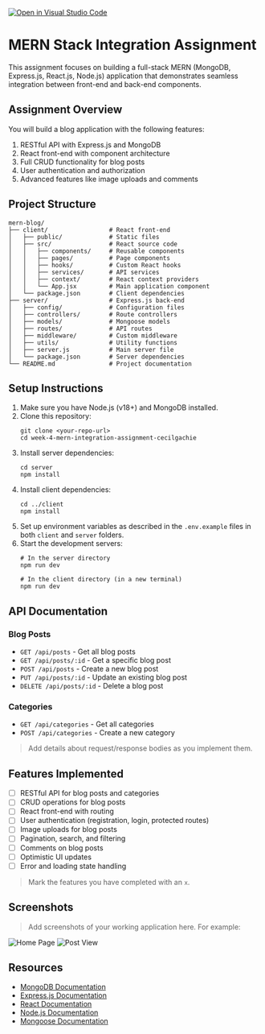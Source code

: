 [![Open in Visual Studio Code](https://classroom.github.com/assets/open-in-vscode-2e0aaae1b6195c2367325f4f02e2d04e9abb55f0b24a779b69b11b9e10269abc.svg)](https://classroom.github.com/online_ide?assignment_repo_id=19945194&assignment_repo_type=AssignmentRepo)
# MERN Stack Integration Assignment

This assignment focuses on building a full-stack MERN (MongoDB, Express.js, React.js, Node.js) application that demonstrates seamless integration between front-end and back-end components.

## Assignment Overview

You will build a blog application with the following features:
1. RESTful API with Express.js and MongoDB
2. React front-end with component architecture
3. Full CRUD functionality for blog posts
4. User authentication and authorization
5. Advanced features like image uploads and comments

## Project Structure

```
mern-blog/
├── client/                 # React front-end
│   ├── public/             # Static files
│   ├── src/                # React source code
│   │   ├── components/     # Reusable components
│   │   ├── pages/          # Page components
│   │   ├── hooks/          # Custom React hooks
│   │   ├── services/       # API services
│   │   ├── context/        # React context providers
│   │   └── App.jsx         # Main application component
│   └── package.json        # Client dependencies
├── server/                 # Express.js back-end
│   ├── config/             # Configuration files
│   ├── controllers/        # Route controllers
│   ├── models/             # Mongoose models
│   ├── routes/             # API routes
│   ├── middleware/         # Custom middleware
│   ├── utils/              # Utility functions
│   ├── server.js           # Main server file
│   └── package.json        # Server dependencies
└── README.md               # Project documentation
```

## Setup Instructions

1. Make sure you have Node.js (v18+) and MongoDB installed.
2. Clone this repository:
   ```
   git clone <your-repo-url>
   cd week-4-mern-integration-assignment-cecilgachie
   ```
3. Install server dependencies:
   ```
   cd server
   npm install
   ```
4. Install client dependencies:
   ```
   cd ../client
   npm install
   ```
5. Set up environment variables as described in the `.env.example` files in both `client` and `server` folders.
6. Start the development servers:
   ```
   # In the server directory
   npm run dev

   # In the client directory (in a new terminal)
   npm run dev
   ```

## API Documentation

### Blog Posts
- `GET /api/posts` - Get all blog posts
- `GET /api/posts/:id` - Get a specific blog post
- `POST /api/posts` - Create a new blog post
- `PUT /api/posts/:id` - Update an existing blog post
- `DELETE /api/posts/:id` - Delete a blog post

### Categories
- `GET /api/categories` - Get all categories
- `POST /api/categories` - Create a new category

> Add details about request/response bodies as you implement them.

## Features Implemented
- [ ] RESTful API for blog posts and categories
- [ ] CRUD operations for blog posts
- [ ] React front-end with routing
- [ ] User authentication (registration, login, protected routes)
- [ ] Image uploads for blog posts
- [ ] Pagination, search, and filtering
- [ ] Comments on blog posts
- [ ] Optimistic UI updates
- [ ] Error and loading state handling

> Mark the features you have completed with an `x`.

## Screenshots

> Add screenshots of your working application here. For example:

![Home Page](screenshots/home.png)
![Post View](screenshots/post.png)

## Resources

- [MongoDB Documentation](https://docs.mongodb.com/)
- [Express.js Documentation](https://expressjs.com/)
- [React Documentation](https://react.dev/)
- [Node.js Documentation](https://nodejs.org/en/docs/)
- [Mongoose Documentation](https://mongoosejs.com/docs/) 